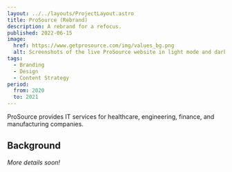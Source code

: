 ```yaml
---
layout: ../../layouts/ProjectLayout.astro
title: ProSource (Rebrand)
description: A rebrand for a refocus.
published: 2022-06-15
image:
  href: https://www.getprosource.com/img/values_bg.png
  alt: Screenshots of the live ProSource website in light mode and dark mode color schemes.
tags: 
  - Branding
  - Design
  - Content Strategy
period:
  from: 2020
  to: 2021
---
```


ProSource provides IT services for healthcare, engineering, finance, and manufacturing companies.

## Background

*More details soon!*
